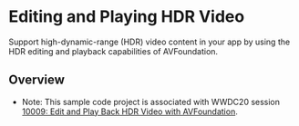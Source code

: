 # Editing and Playing HDR Video
Support high-dynamic-range (HDR) video content in your app by using the HDR editing and playback capabilities of AVFoundation.

## Overview
- Note: This sample code project is associated with WWDC20 session [10009: Edit and Play Back HDR Video with AVFoundation](https://developer.apple.com/videos/play/wwdc2020/10009/).
